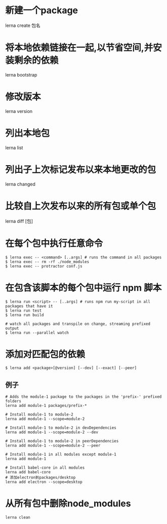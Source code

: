 # 新建一个package
lerna create 包名

# 将本地依赖链接在一起,以节省空间,并安装剩余的依赖
lerna bootstrap

# 修改版本
lerna version

# 列出本地包
lerna list

# 列出子上次标记发布以来本地更改的包
lerna changed

# 比较自上次发布以来的所有包或单个包
lerna diff [包]

# 在每个包中执行任意命令
```shell
$ lerna exec -- <command> [..args] # runs the command in all packages
$ lerna exec -- rm -rf ./node_modules
$ lerna exec -- protractor conf.js
```

# 在包含该脚本的每个包中运行 npm 脚本
```shell
$ lerna run <script> -- [..args] # runs npm run my-script in all packages that have it
$ lerna run test
$ lerna run build

# watch all packages and transpile on change, streaming prefixed output
$ lerna run --parallel watch
```

# 添加对匹配包的依赖
```shell
$ lerna add <package>[@version] [--dev] [--exact] [--peer]
```
## 例子
```shell
# Adds the module-1 package to the packages in the 'prefix-' prefixed folders
lerna add module-1 packages/prefix-*

# Install module-1 to module-2
lerna add module-1 --scope=module-2

# Install module-1 to module-2 in devDependencies
lerna add module-1 --scope=module-2 --dev

# Install module-1 to module-2 in peerDependencies
lerna add module-1 --scope=module-2 --peer

# Install module-1 in all modules except module-1
lerna add module-1

# Install babel-core in all modules
lerna add babel-core
# 添加electron到packages/desktop
lerna add electron --scope=desktop
```

# 从所有包中删除node_modules
```shell
lerna clean
```
